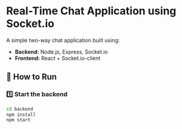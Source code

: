 # Real-Time Chat Application using Socket.io

A simple two-way chat application built using:

- **Backend:** Node.js, Express, Socket.io  
- **Frontend:** React + Socket.io-client  

## 🚀 How to Run

### 1️⃣ Start the backend
```bash
cd backend
npm install
npm start
